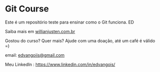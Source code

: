 # Git Course

Este é um repositório teste para ensinar como o Git funciona. ED

Saiba mais em [willianjusten.com.br](http://willianjusten.com.br)

Gostou do curso? Quer mais? Ajude com uma doação, até um café é válido =)

email: edvangoiis@gmail.com

Meu LinkedIn : https://www.linkedin.com/in/edvangois/
